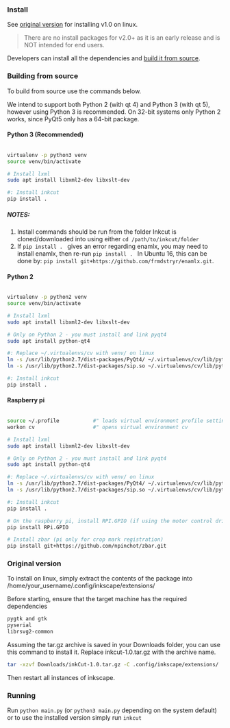 ### Install

See [original version](#original-version) for installing v1.0 on linux.

> There are no install packages for v2.0+ as it is an early release and is NOT
intended for end users. 

Developers can install all the dependencies and [build it from source](#building-from-source).

### Building from source

To build from source use the commands below.

We intend to support both Python 2 (with qt 4) and Python 3 (with qt 5), however using Python 3 is recommended. On 32-bit systems only Python 2 works, since PyQt5 only has a 64-bit package.

#### Python 3 (Recommended)

```bash

virtualenv -p python3 venv
source venv/bin/activate

# Install lxml
sudo apt install libxml2-dev libxslt-dev

#: Install inkcut
pip install .

```
##### NOTES:
1. Install commands should be run from the folder Inkcut is cloned/downloaded into using either `cd /path/to/inkcut/folder`
2. If `pip install . ` gives an error regarding enamlx, you may need to install enamlx, then re-run `pip install . `
In Ubuntu 16, this can be done by: `pip install git+https://github.com/frmdstryr/enamlx.git`.

#### Python 2

```bash

virtualenv -p python2 venv
source venv/bin/activate

# Install lxml
sudo apt install libxml2-dev libxslt-dev

# Only on Python 2 - you must install and link pyqt4
sudo apt install python-qt4

#: Replace ~/.virtualenvs/cv with venv/ on linux
ln -s /usr/lib/python2.7/dist-packages/PyQt4/ ~/.virtualenvs/cv/lib/python2.7/site-packages/
ln -s /usr/lib/python2.7/dist-packages/sip.so ~/.virtualenvs/cv/lib/python2.7/site-packages/

#: Install inkcut
pip install .

```


#### Raspberry pi

```bash

source ~/.profile           #" loads virtual environment profile settings
workon cv                   #" opens virtual environment cv

# Install lxml
sudo apt install libxml2-dev libxslt-dev

# Only on Python 2 - you must install and link pyqt4
sudo apt install python-qt4

#: Replace ~/.virtualenvs/cv with venv/ on linux
ln -s /usr/lib/python2.7/dist-packages/PyQt4/ ~/.virtualenvs/cv/lib/python2.7/site-packages/
ln -s /usr/lib/python2.7/dist-packages/sip.so ~/.virtualenvs/cv/lib/python2.7/site-packages/

#: Install inkcut
pip install .

# On the raspberry pi, install RPI.GPIO (if using the motor control driver)
pip install RPi.GPIO

# Install zbar (pi only for crop mark registration)
pip install git+https://github.com/npinchot/zbar.git

```

### Original version

To install on linux, simply extract the contents of the package into /home/your_username/.config/inkscape/extensions/

Before starting, ensure that the target machine has the required dependencies

```bash
pygtk and gtk
pyserial
librsvg2-common
```


Assuming the tar.gz archive is saved in your Downloads folder, you can use this command to install it. Replace inkcut-1.0.tar.gz with the archive name.

 ```bash
tar -xzvf Downloads/inkCut-1.0.tar.gz -C .config/inkscape/extensions/
```

Then restart all instances of inkscape.



### Running

Run `python main.py` (or `python3 main.py` depending on the system default) or to use the installed version simply run `inkcut`


